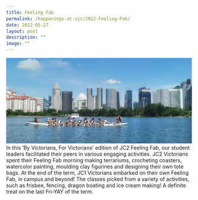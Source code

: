 ```yaml
---
title: Feeling Fab
permalink: /happenings-at-vjc/2022-Feeling-Fab/
date: 2022-05-27
layout: post
description: ""
image: ""
---
```



![](/images/Happening%20at%20VJC/2022%2014%20JC1%20Feeling%20Fab.jpg)
In this ‘By Victorians, For Victorians’ edition of JC2 Feeling Fab, our student leaders facilitated their peers in various engaging activities. JC2 Victorians spent their Feeling Fab morning making terrariums, crocheting coasters, watercolor painting, moulding clay figurines and designing their own tote bags. At the end of the term, JC1 Victorians embarked on their own Feeling Fab, in campus and beyond! The classes picked from a variety of activities, such as frisbee, fencing, dragon boating and ice cream making! A definite treat on the last Fri-YAY of the term.